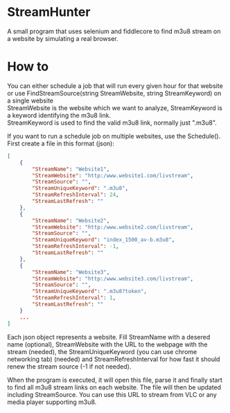 # StreamHunter
A small program that uses selenium and fiddlecore to find m3u8 stream on a website by simulating a real browser.

# How to
You can either schedule a job that will run every given hour for that website or use FindStreamSource(string StreamWebsite, string StreamKeyword) on a single website <br />
StreamWebsite is the website which we want to analyze, StreamKeyword is a keyword identifying the m3u8 link. <br />
StreamKeyword is used to find the valid m3u8 link, normally just ".m3u8".
<br />

If you want to run a schedule job on multiple websites, use the Schedule(). <br />
First create a file in this format (json): <br />

```json
[
    {
        "StreamName": "Website1",
        "StreamWebsite": "http:/www.website1.com/livstream",
        "StreamSource": "",
        "StreamUniqueKeyword": ".m3u8",
        "StreamRefreshInterval": 24,
        "StreamLastRefresh": ""
    },
    {
        "StreamName": "Website2",
        "StreamWebsite": "http:/www.website2.com/livstream",
        "StreamSource": "",
        "StreamUniqueKeyword": "index_1500_av-b.m3u8",
        "StreamRefreshInterval": -1,
        "StreamLastRefresh": ""
    },
    {
        "StreamName": "Website3",
        "StreamWebsite": "http:/www.website3.com/livstream",
        "StreamSource": "",
        "StreamUniqueKeyword": ".m3u8?token",
        "StreamRefreshInterval": 1,
        "StreamLastRefresh": ""
    }
    ...
]
```
Each json object represents a website. Fill StreamName with a desered name (optional),
StreamWebsite with the URL to the webpage with the stream (needed),
the StreamUniqueKeyword (you can use chrome networking tab) (needed)
and StreamRefreshInterval for how fast it should renew the stream source (-1 if not needed). <br />

When the program is executed, it will open this file, parse it and finally start to find all m3u8 stream links on each website.
The file will then be updated including StreamSource. You can use this URL to stream from VLC or any media player supporting m3u8.

